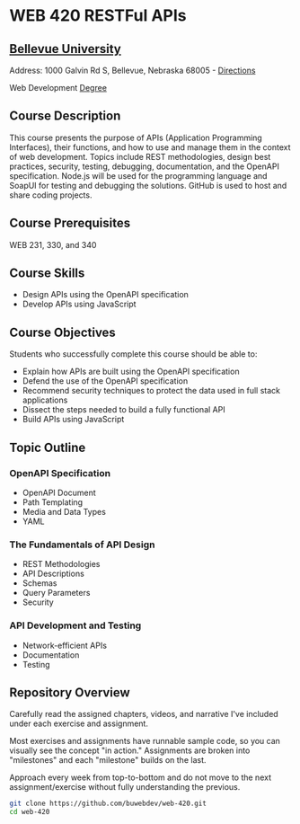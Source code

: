 # WEB 420 RESTFul APIs
## [Bellevue University](http://bellevue.edu "Bellevue University is a private, non-profit university located in Bellevue, Nebraska, United States.")

Address: 1000 Galvin Rd S, Bellevue, Nebraska 68005 - [Directions](https://www.google.com/maps/dir/''/Bellevue+University/@41.1509562,-95.9896355,12z/data=!4m8!4m7!1m0!1m5!1m1!1s0x8793886a86ca807f:0x838e857240d175eb!2m2!1d-95.9195956!2d41.1509774 "Google maps")

Web Development [Degree](http://www.bellevue.edu/degrees/bachelor/web-development-bs/ "Designed by developers for developers.")

## Course Description
This course presents the purpose of APIs (Application Programming Interfaces), their functions, and how to use and manage them 
in the context of web development.  Topics include REST methodologies, design best practices, security, testing, debugging, 
documentation, and the OpenAPI specification.  Node.js will be used for the programming language and SoapUI for testing
and debugging the solutions.  GitHub is used to host and share coding projects. 

## Course Prerequisites
WEB 231, 330, and 340

## Course Skills
* Design APIs using the OpenAPI specification
* Develop APIs using JavaScript

## Course Objectives
Students who successfully complete this course should be able to:
* Explain how APIs are built using the OpenAPI specification
* Defend the use of the OpenAPI specification
* Recommend security techniques to protect the data used in full stack applications
* Dissect the steps needed to build a fully functional API
* Build APIs using JavaScript

## Topic Outline
### OpenAPI Specification
* OpenAPI Document
* Path Templating 
* Media and Data Types
* YAML
### The Fundamentals of API Design 
* REST Methodologies
* API Descriptions
* Schemas 
* Query Parameters 
* Security 
### API Development and Testing 
* Network-efficient APIs
* Documentation 
* Testing 

## Repository Overview

Carefully read the assigned chapters, videos, and narrative I've included under each exercise and assignment.

Most exercises and assignments have runnable sample code, so you can visually see the concept "in action."  Assignments are broken into "milestones" and each "milestone" builds on the last.

Approach every week from top-to-bottom and do not move to the next assignment/exercise without fully understanding the previous.

```bash
git clone https://github.com/buwebdev/web-420.git
cd web-420
